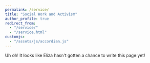 ```yaml
---
permalink: /service/
title: "Social Work and Activism"
author_profile: true
redirect_from: 
  - "/service/"
  - "/service.html"
customjs:
  - "/assets/js/accordian.js"
---
```


Uh oh! It looks like Eliza hasn't gotten a chance to write this page yet!
